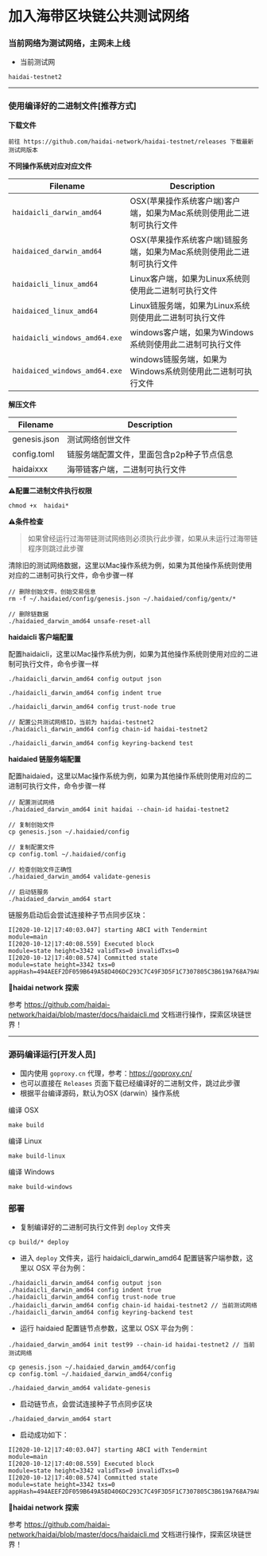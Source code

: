 # 加入海带区块链公共测试网络

### 当前网络为测试网络，主网未上线

- 当前测试网

```
haidai-testnet2
```

--- 

### 使用编译好的二进制文件[推荐方式]

**下载文件**

```
前往 https://github.com/haidai-network/haidai-testnet/releases 下载最新测试网版本
```

**不同操作系统对应对应文件**

| Filename  | Description                                     |
| --------- | ----------------------------------------------- |
| `haidaicli_darwin_amd64`    | OSX(苹果操作系统客户端)客户端，如果为Mac系统则使用此二进制可执行文件 |
| `haidaiced_darwin_amd64`    | OSX(苹果操作系统客户端)链服务端，如果为Mac系统则使用此二进制可执行文件 |
| `haidaicli_linux_amd64`   | Linux客户端，如果为Linux系统则使用此二进制可执行文件 |
| `haidaiced_linux_amd64`    | Linux链服务端，如果为Linux系统则使用此二进制可执行文件 |
| `haidaicli_windows_amd64.exe`    | windows客户端，如果为Windows系统则使用此二进制可执行文件 |
| `haidaiced_windows_amd64.exe`    | windows链服务端，如果为Windows系统则使用此二进制可执行文件 |


**解压文件**

| Filename  | Description                                     |
| --------- | ----------------------------------------------- |
| genesis.json   | 测试网络创世文件 |
| config.toml    | 链服务端配置文件，里面包含p2p种子节点信息 |
| haidaixxx   | 海带链客户端，二进制可执行文件 |


**⚠️配置二进制文件执行权限**

```
chmod +x  haidai*

```

**⚠️条件检查**

> 如果曾经运行过海带链测试网络则必须执行此步骤，如果从未运行过海带链程序则跳过此步骤

清除旧的测试网络数据，这里以Mac操作系统为例，如果为其他操作系统则使用对应的二进制可执行文件，命令步骤一样

```
// 删除创始文件，创始交易信息
rm -f ~/.haidaied/config/genesis.json ~/.haidaied/config/gentx/*

// 删除链数据
./haidaied_darwin_amd64 unsafe-reset-all

```

**haidaicli 客户端配置**

配置haidaicli，这里以Mac操作系统为例，如果为其他操作系统则使用对应的二进制可执行文件，命令步骤一样

```
./haidaicli_darwin_amd64 config output json

./haidaicli_darwin_amd64 config indent true

./haidaicli_darwin_amd64 config trust-node true

// 配置公共测试网络ID，当前为 haidai-testnet2
./haidaicli_darwin_amd64 config chain-id haidai-testnet2

./haidaicli_darwin_amd64 config keyring-backend test

```

**haidaied 链服务端配置**

配置haidaied，这里以Mac操作系统为例，如果为其他操作系统则使用对应的二进制可执行文件，命令步骤一样

```
// 配置测试网络
./haidaied_darwin_amd64 init haidai --chain-id haidai-testnet2

// 复制创始文件
cp genesis.json ~/.haidaied/config

// 复制配置文件
cp config.toml ~/.haidaied/config

// 检查创始文件正确性
./haidaied_darwin_amd64 validate-genesis

// 启动链服务
./haidaied_darwin_amd64 start

```

链服务启动后会尝试连接种子节点同步区块：

```
I[2020-10-12|17:40:03.047] starting ABCI with Tendermint                module=main 
I[2020-10-12|17:40:08.559] Executed block                               module=state height=3342 validTxs=0 invalidTxs=0
I[2020-10-12|17:40:08.574] Committed state                              module=state height=3342 txs=0 appHash=494AEEF2DF059B649A58D406DC293C7C49F3D5F1C7307805C3B619A768A79A8C
```

**🚀haidai network 探索**

参考 <https://github.com/haidai-network/haidai/blob/master/docs/haidaicli.md> 文档进行操作，探索区块链世界！



---

### 源码编译运行[开发人员]

- 国内使用 `goproxy.cn` 代理，参考：https://goproxy.cn/
- 也可以直接在 `Releases` 页面下载已经编译好的二进制文件，跳过此步骤
- 根据平台编译源码，默认为OSX (darwin）操作系统

编译 OSX

```
make build
```

编译 Linux

```
make build-linux
```

编译 Windows

```
make build-windows
```

### 部署

- 复制编译好的二进制可执行文件到 `deploy` 文件夹

```
cp build/* deploy
```

- 进入 `deploy` 文件夹，运行 haidaicli_darwin_amd64 配置链客户端参数，这里以 OSX 平台为例：

```
./haidaicli_darwin_amd64 config output json
./haidaicli_darwin_amd64 config indent true
./haidaicli_darwin_amd64 config trust-node true
./haidaicli_darwin_amd64 config chain-id haidai-testnet2 // 当前测试网络
./haidaicli_darwin_amd64 config keyring-backend test

```

- 运行 haidaied 配置链节点参数，这里以 OSX 平台为例：

```
./haidaied_darwin_amd64 init test99 --chain-id haidai-testnet2 // 当前测试网络

cp genesis.json ~/.haidaied_darwin_amd64/config
cp config.toml ~/.haidaied_darwin_amd64/config

./haidaied_darwin_amd64 validate-genesis
```

- 启动链节点，会尝试连接种子节点同步区块

```
./haidaied_darwin_amd64 start
```

- 启动成功如下：

```
I[2020-10-12|17:40:03.047] starting ABCI with Tendermint                module=main 
I[2020-10-12|17:40:08.559] Executed block                               module=state height=3342 validTxs=0 invalidTxs=0
I[2020-10-12|17:40:08.574] Committed state                              module=state height=3342 txs=0 appHash=494AEEF2DF059B649A58D406DC293C7C49F3D5F1C7307805C3B619A768A79A8C
```

**🚀haidai network 探索**

参考 <https://github.com/haidai-network/haidai/blob/master/docs/haidaicli.md> 文档进行操作，探索区块链世界！





